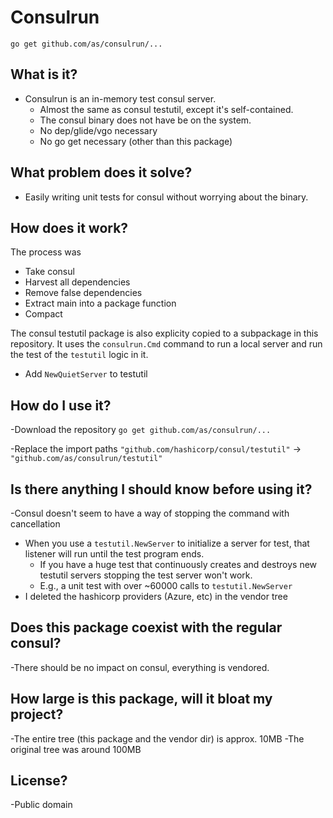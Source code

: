 # Consulrun

`go get github.com/as/consulrun/...`

## What is it?

- Consulrun is an in-memory test consul server. 
	- Almost the same as consul testutil, except it's self-contained. 
	- The consul binary does not have be on the system.
	- No dep/glide/vgo necessary
	- No go get necessary (other than this package)

## What problem does it solve?

- Easily writing unit tests for consul without worrying about the binary.

## How does it work?

The process was 

- Take consul
- Harvest all dependencies
- Remove false dependencies
- Extract main into a package function
- Compact
	
The consul testutil package is also explicity copied to a subpackage in this repository. 
It uses the `consulrun.Cmd` command to run a local server and run the test of the `testutil` logic in it.

- Add `NewQuietServer` to testutil

## How do I use it?

-Download the repository 
	`go get github.com/as/consulrun/...`
	
-Replace the import paths 
	`"github.com/hashicorp/consul/testutil"`  -> `"github.com/as/consulrun/testutil"`  

## Is there anything I should know before using it?

-Consul doesn't seem to have a way of stopping the command with cancellation
- When you use a `testutil.NewServer` to initialize a server for test, that listener will run until the test program ends.
	- If you have a huge test that continuously creates and destroys new testutil servers stopping the test server won't work.
	- E.g., a unit test with over ~60000 calls to `testutil.NewServer`
- I deleted the hashicorp providers (Azure, etc) in the vendor tree

## Does this package coexist with the regular consul?

-There should be no impact on consul, everything is vendored.

## How large is this package, will it bloat my project?

-The entire tree (this package and the vendor dir) is approx. 10MB
-The original tree was around 100MB

## License?
	
-Public domain
